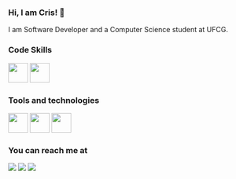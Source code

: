 ### Hi, I am Cris! 👋
I am Software Developer and a Computer Science student at UFCG.

<!-- 
<div align="center">
  
  [![Java](https://img.shields.io/badge/Java-ED8B00?style=for-the-badge&logo=java&logoColor=white)](https://www.java.com/pt-BR/)
  ![Clojure](https://img.shields.io/badge/Clojure-%23Clojure.svg?style=for-the-badge&logo=Clojure&logoColor=Clojure)
  
</div> -->

### Code Skills    
<div style="display: inline">
  <img src="https://cdn.jsdelivr.net/gh/devicons/devicon/icons/clojure/clojure-original.svg" width="40" height="40"/>
  <img src="https://cdn.jsdelivr.net/gh/devicons/devicon/icons/java/java-original.svg" width="40" height="40"/>
</div>

### Tools and technologies
<div style="display: inline">
  <img width="40" height="40" src="https://cdn.jsdelivr.net/gh/devicons/devicon/icons/git/git-original.svg" />
  <img width="40" height="40" src="https://cdn.jsdelivr.net/gh/devicons/devicon/icons/gitlab/gitlab-original.svg" />
  <img width="40" height="40" src="https://cdn.jsdelivr.net/gh/devicons/devicon/icons/intellij/intellij-original.svg" />
                 
</div>

### You can reach me at

<div>
  <a href="https://www.linkedin.com/in/crisley-marques" target="_blank"><img src="https://img.shields.io/badge/-LinkedIn-%230077B5?style=for-the-badge&logo=linkedin&logoColor=white" target="_blank"></a>
  <a href="https://instagram.com/marquescris_" target="_blank"><img src="https://img.shields.io/badge/-Instagram-%23E4405F?style=for-the-badge&logo=instagram&logoColor=white" target="_blank"></a>
  <a href = "mailto:crisleyvmarques@gmail.com"><img src="https://img.shields.io/badge/Gmail-D14836?style=for-the-badge&logo=gmail&logoColor=white" target="_blank"></a>
</div>

<!--
**crisleymarques/crisleymarques** is a ✨ _special_ ✨ repository because its `README.md` (this file) appears on your GitHub profile.

Here are some ideas to get you started:

- 🔭 I’m currently working on ...
- 🌱 I’m currently learning ...
- 👯 I’m looking to collaborate on ...
- 🤔 I’m looking for help with ...
- 💬 Ask me about ...
- 📫 How to reach me: ...
- 😄 Pronouns: ...
- ⚡ Fun fact: ...
-->
